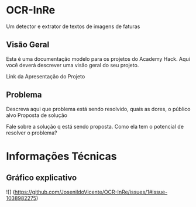 # OCR-InRe
Um detector e extrator de textos de imagens de faturas
##  Visão Geral

Esta é uma documentação modelo para os projetos do Academy Hack.
Aqui você deverá descrever uma visão geral do seu projeto.

Link da Apresentação do Projeto
##  Problema

Descreva aqui que problema está sendo resolvido, quais as dores, o público alvo
Proposta de solução

Fale sobre a solução q está sendo proposta. Como ela tem o potencial de resolver o problema?
# Informações Técnicas
## Gráfico explicativo
![] (https://github.com/JosenildoVicente/OCR-InRe/issues/1#issue-1038982275)


